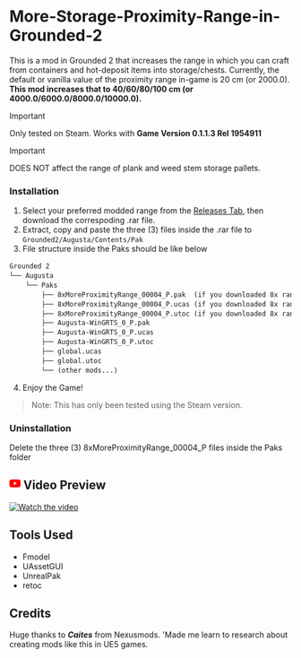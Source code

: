 # More-Storage-Proximity-Range-in-Grounded-2
This is a mod in Grounded 2 that increases the range in which you can craft from containers and hot-deposit items into storage/chests.
Currently, the default or vanilla value of the proximity range in-game is 20 cm (or 2000.0). **This mod increases that to 40/60/80/100 cm (or 4000.0/6000.0/8000.0/10000.0).** 

> [!IMPORTANT]
> Only tested on Steam. Works with **Game Version 0.1.1.3 Rel 1954911**

> [!IMPORTANT]
> DOES NOT affect the range of plank and weed stem storage pallets.

### Installation
1. Select your preferred modded range from the [Releases Tab](https://github.com/Fiiel/More-Storage-Proximity-Range-in-Grounded-2/releases/tag/Release), then download the correspoding .rar file.
2. Extract, copy and paste the three (3) files inside the .rar file to `Grounded2/Augusta/Contents/Pak`
3. File structure inside the Paks should be like below

```md
Grounded 2
└── Augusta
    └── Paks
	    ├── 8xMoreProximityRange_00004_P.pak  (if you downloaded 8x range mod)
	    ├── 8xMoreProximityRange_00004_P.ucas (if you downloaded 8x range mod)
	    ├── 8xMoreProximityRange_00004_P.utoc (if you downloaded 8x range mod)
	    ├── Augusta-WinGRTS_0_P.pak
	    ├── Augusta-WinGRTS_0_P.ucas
	    ├── Augusta-WinGRTS_0_P.utoc
	    ├── global.ucas
	    ├── global.utoc
	    └── (other mods...)
```

4. Enjoy the Game!

> Note: This has only been tested using the Steam version.

### Uninstallation
Delete the three (3) 8xMoreProximityRange_00004_P files inside the Paks folder

## <img src="https://raw.githubusercontent.com/CLorant/readme-social-icons/refs/heads/main/medium/filled/youtube.svg" alt="youtube" width="20" height="20"/> Video Preview 
[![Watch the video](https://img.youtube.com/vi/bSR_eucOgYA/0.jpg)](https://www.youtube.com/watch?v=bSR_eucOgYA)

## Tools Used
- Fmodel
- UAssetGUI
- UnrealPak
- retoc

## Credits
Huge thanks to ***Caites*** from Nexusmods. 'Made me learn to research about creating mods like this in UE5 games. 
